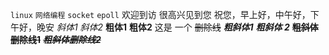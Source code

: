 `linux` `网络编程` `socket` `epoll`
    欢迎到访
    很高兴见到您
    祝您，早上好，中午好，下午好，晚安
*斜体1*
_斜体2_
**粗体1**
__粗体2__
这是 一个 ~~删除线~~
***粗斜体1***
___粗斜体 2___
**~~粗斜体删除线1~~**
~~***粗斜体删除线2***~~

